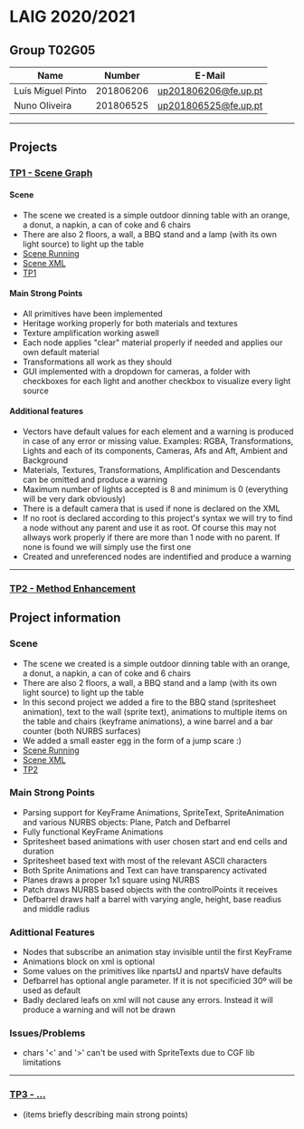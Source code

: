 # LAIG 2020/2021

## Group T02G05
| Name                      | Number    | E-Mail               |
| ------------------------- | --------- | ------------------   |
| Luís Miguel Pinto         | 201806206 | up201806206@fe.up.pt |
| Nuno Oliveira             | 201806525 | up201806525@fe.up.pt |

----

## Projects

### [TP1 - Scene Graph](TP1)

#### Scene
  - The scene we created is a simple outdoor dinning table with an orange, a donut, a napkin, a can of coke and 6 chairs
  - There are also 2 floors, a wall, a BBQ stand and a lamp (with its own light source) to light up the table
  - [Scene Running](https://web.fe.up.pt/~up201806206/laig/TP1/)
  - [Scene XML](./TP1/scenes/envio.xml)
  - [TP1](./TP1)

#### Main Strong Points
  - All primitives have been implemented
  - Heritage working properly for both materials and textures
  - Texture amplification working aswell
  - Each node applies "clear" material properly if needed and applies our own default material
  - Transformations all work as they should
  - GUI implemented with a dropdown for cameras, a folder with checkboxes for each light and another checkbox to visualize every light source

#### Additional features
  - Vectors have default values for each element and a warning is produced in case of any error or missing value. Examples: RGBA, Transformations, Lights and each of its components, Cameras, Afs and Aft, Ambient and Background
  - Materials, Textures, Transformations, Amplification and Descendants can be omitted and produce a warning
  - Maximum number of lights accepted is 8 and minimum is 0 (everything will be very dark obviously)
  - There is a default camera that is used if none is declared on the XML
  - If no root is declared according to this project's syntax we will try to find a node without any parent and use it as root. Of course this may not allways work properly if there are more than 1 node with no parent. If none is found we will simply use the first one
  - Created and unreferenced nodes are indentified and produce a warning

-----

### [TP2 - Method Enhancement](TP2)
## Project information

### Scene
  - The scene we created is a simple outdoor dinning table with an orange, a donut, a napkin, a can of coke and 6 chairs
  - There are also 2 floors, a wall, a BBQ stand and a lamp (with its own light source) to light up the table
  - In this second project we added a fire to the BBQ stand (spritesheet animation), text to the wall (sprite text), animations to multiple items on the table and chairs (keyframe animations), a wine barrel and a bar counter (both NURBS surfaces)
  - We added a small easter egg in the form of a jump scare :)
  - [Scene Running](https://web.fe.up.pt/~up201806206/laig/TP2/)
  - [Scene XML](./TP2/scenes/LAIG_TP2_T2_G05.xml)
  - [TP2](./TP2)

### Main Strong Points
  - Parsing support for KeyFrame Animations, SpriteText, SpriteAnimation and various NURBS objects: Plane, Patch and Defbarrel
  - Fully functional KeyFrame Animations 
  - Spritesheet based animations with user chosen start and end cells and duration
  - Spritesheet based text with most of the relevant ASCII characters
  - Both Sprite Animations and Text can have transparency activated
  - Planes draws a proper 1x1 square using NURBS
  - Patch draws NURBS based objects with the controlPoints it receives
  - Defbarrel draws half a barrel with varying angle, height, base readius and middle radius

### Adittional Features
  - Nodes that subscribe an animation stay invisible until the first KeyFrame
  - Animations block on xml is optional
  - Some values on the primitives like npartsU and npartsV have defaults
  - Defbarrel has optional angle parameter. If it is not specificied 30º will be used as default
  - Badly declared leafs on xml will not cause any errors. Instead it will produce a warning and will not be drawn

### Issues/Problems
  - chars '<' and '>' can't be used with SpriteTexts due to CGF lib limitations


----

### [TP3 - ...](TP3)
- (items briefly describing main strong points)

